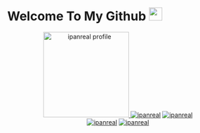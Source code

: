 
# Welcome To My Github <img src="https://www.facebook.com/100027720082903/posts/569516713982326/?substory_index=1&app=fbl" width="30px">
<p align="center"><a href="https://github.com/ipanreal"><img src="https://i.ibb.co/tb5qqfF/FB-IMG-16131284832799765.jpg" height='195' alt="ipanreal profile">
<a href="https://github.com/ipanreal"><img title="ipanreal" src="https://github-readme-stats.vercel.app/api?username=ipanreal&show_icons=true&include_all_commits=true&theme=radical&cache_seconds=3200"></a>
<a href="https://github.com/ipanreal"><img title="ipanreal" src="https://github-readme-stats.vercel.app/api/top-langs/?username=ipanreal&layout=compact&theme=nightowl"></a><br>
<a href="https://github.com/ipanreal"><img title="ipanreal" src="https://komarev.com/ghpvc/?username=ipanreal&label=Views&color=blue&style=plastic"></a>
<a href="https://github.com/ipanreal"><img title="ipanreal" src="https://img.shields.io/github/followers/ipanreal?label=follow&style=social"></a>
</p><br>
